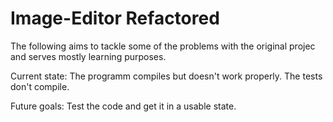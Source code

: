 # Image-Editor Refactored

The following aims to tackle some of the problems with the original projec and serves mostly learning purposes.

Current state:
The programm compiles but doesn't work properly. The tests don't compile.

Future goals:
Test the code and get it in a usable state.
